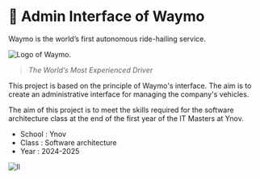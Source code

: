 # 🚕 Admin Interface of Waymo

Waymo is the world’s first autonomous ride-hailing service. 

![Logo of Waymo.](https://waymo.com/v2/static/images/logo-with-text-vertical.svg)

> *The World’s Most Experienced Driver*

This project is based on the principle of Waymo's interface. The aim is to create an administrative interface for managing the company's vehicles.

The aim of this project is to meet the skills required for the software architecture class at the end of the first year of the IT Masters at Ynov.

- School : Ynov
- Class : Software architecture
- Year : 2024-2025

![ll](https://extranet.ynov.com/img/logo_ynovcampus_couleur.png)